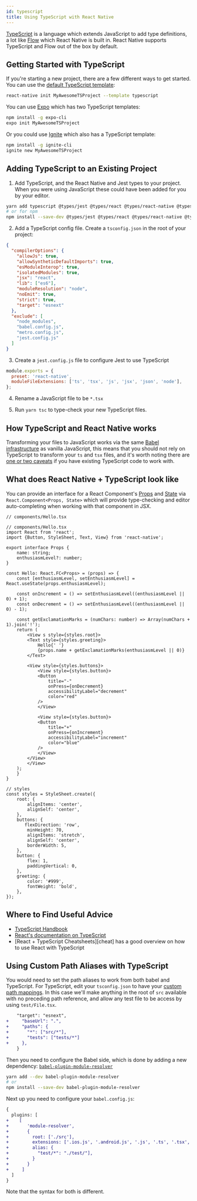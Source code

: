 ```yaml
---
id: typescript
title: Using TypeScript with React Native
---
```


[TypeScript][ts] is a language which extends JavaScript to add type definitions, a lot like [Flow][flow] which React Native is built in. React Native supports TypeScript and Flow out of the box by default.

## Getting Started with TypeScript

If you're starting a new project, there are a few different ways to get started. You can use the [default TypeScript template][ts-template]:

```sh
react-native init MyAwesomeTSProject --template typescript
```

You can use [Expo][expo] which has two TypeScript templates:

```sh
npm install -g expo-cli
expo init MyAwesomeTSProject
```

Or you could use [Ignite][ignite] which also has a TypeScript template:

```sh
npm install -g ignite-cli
ignite new MyAwesomeTSProject
```

## Adding TypeScript to an Existing Project

1. Add TypeScript, and the React Native and Jest types to your project. When you were using JavaScript these could have been added for you by your editor.

```sh
yarn add typescript @types/jest @types/react @types/react-native @types/react-test-renderer
# or for npm
npm install --save-dev @types/jest @types/react @types/react-native @types/react-test-renderer
```

2. Add a TypeScript config file. Create a `tsconfig.json` in the root of your project:

```json
{
  "compilerOptions": {
    "allowJs": true,
    "allowSyntheticDefaultImports": true,
    "esModuleInterop": true,
    "isolatedModules": true,
    "jsx": "react",
    "lib": ["es6"],
    "moduleResolution": "node",
    "noEmit": true,
    "strict": true,
    "target": "esnext"
  },
  "exclude": [
    "node_modules",
    "babel.config.js",
    "metro.config.js",
    "jest.config.js"
  ]
}
```

3. Create a `jest.config.js` file to configure Jest to use TypeScript

```js
module.exports = {
  preset: 'react-native',
  moduleFileExtensions: ['ts', 'tsx', 'js', 'jsx', 'json', 'node'],
};
```

4. Rename a JavaScript file to be `*.tsx`

5. Run `yarn tsc` to type-check your new TypeScript files.

## How TypeScript and React Native works

Transforming your files to JavaScript works via the same [Babel infrastructure][babel] as vanilla JavaScript, this means that you should not rely on TypeScript to transform your `ts` and `tsx` files, and it's worth noting there are [one or two caveats][babel-7-caveats] if you have existing TypeScript code to work with.

## What does React Native + TypeScript look like

You can provide an interface for a React Component's [Props][props] and [State][state] via `React.Component<Props, State>` which will provide type-checking and editor auto-completing when working with that component in JSX.

```tsx
// components/Hello.tsx

// components/Hello.tsx
import React from 'react';
import {Button, StyleSheet, Text, View} from 'react-native';

export interface Props {
    name: string;
    enthusiasmLevel?: number;
}

const Hello: React.FC<Props> = (props) => {
    const [enthusiasmLevel, setEnthusiasmLevel] = React.useState(props.enthusiasmLevel);

    const onIncrement = () => setEnthusiasmLevel((enthusiasmLevel || 0) + 1);
    const onDecrement = () => setEnthusiasmLevel((enthusiasmLevel || 0) - 1);

    const getExclamationMarks = (numChars: number) => Array(numChars + 1).join('!');
    return (
        <View s style={styles.root}>
        <Text style={styles.greeting}>
            Hello{' '}
            {props.name + getExclamationMarks(enthusiasmLevel || 0)}
        </Text>

        <View style={styles.buttons}>
            <View style={styles.button}>
            <Button
                title="-"
                onPress={onDecrement}
                accessibilityLabel="decrement"
                color="red"
            />
            </View>

            <View style={styles.button}>
            <Button
                title="+"
                onPress={onIncrement}
                accessibilityLabel="increment"
                color="blue"
            />
            </View>
        </View>
        </View>
    );
    }
}

// styles
const styles = StyleSheet.create({
    root: {
        alignItems: 'center',
        alignSelf: 'center',
    },
    buttons: {
       flexDirection: 'row',
        minHeight: 70,
        alignItems: 'stretch',
        alignSelf: 'center',
        borderWidth: 5,
    },
    button: {
        flex: 1,
        paddingVertical: 0,
    },
    greeting: {
        color: '#999',
        fontWeight: 'bold',
    },
});
```

## Where to Find Useful Advice

- [TypeScript Handbook][ts-handbook]
- [React's documentation on TypeScript][react-ts]
- [React + TypeScript Cheatsheets][cheat] has a good overview on how to use React with TypeScript

## Using Custom Path Aliases with TypeScript

You would need to set the path aliases to work from both babel and TypeScript. For TypeScript, edit your `tsconfig.json` to have your [custom path mappings][path-map]. In this case we'll make anything in the root of `src` available with no preceding path reference, and allow any test file to be access by using `test/File.tsx`.

```diff
    "target": "esnext",
+     "baseUrl": ".",
+     "paths": {
+       "*": ["src/*"],
+       "tests": ["tests/*"]
+     },
    }
```

Then you need to configure the Babel side, which is done by adding a new dependency: [`babel-plugin-module-resolver`][bpmr]

```sh
yarn add --dev babel-plugin-module-resolver
# or
npm install --save-dev babel-plugin-module-resolver
```

Next up you need to configure your `babel.config.js`:

```diff
{
  plugins: [
+    [
+       'module-resolver',
+       {
+         root: ['./src'],
+         extensions: ['.ios.js', '.android.js', '.js', '.ts', '.tsx', '.json'],
+         alias: {
+           "test/*": "./test/"],
+         }
+       }
+     ]
  ]
}
```

Note that the syntax for both is different.

[react-ts]: https://reactjs.org/docs/static-type-checking.html#typescript
[ts]: https://www.typescriptlang.org/
[flow]: https://flow.org
[ts-template]: https://github.com/react-native-community/react-native-template-typescript
[babel]: /react-native/docs/javascript-environment#javascript-syntax-transformers
[babel-7-caveats]: https://babeljs.io/docs/en/next/babel-plugin-transform-typescript
[cheats]: https://github.com/typescript-cheatsheets/react-typescript-cheatsheet#reacttypescript-cheatsheets
[ts-handbook]: http://www.typescriptlang.org/docs/home.html
[props]: /react-native/docs/props.html
[state]: /react-native/docs/state.html
[path-map]: https://www.typescriptlang.org/docs/handbook/module-resolution.html#path-mapping
[bpmr]: https://github.com/tleunen/babel-plugin-module-resolver
[expo]: https://expo.io
[ignite]: https://infinite.red/ignite

